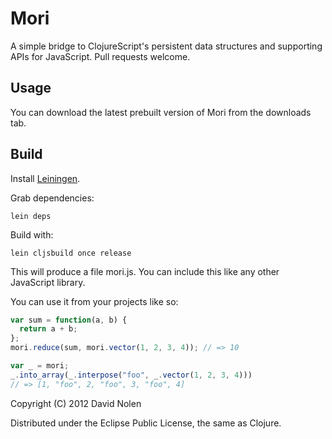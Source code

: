 Mori
====

A simple bridge to ClojureScript's persistent data structures and supporting APIs for JavaScript. Pull requests welcome.

Usage
----

You can download the latest prebuilt version of Mori from the downloads tab.

Build
----

Install [Leiningen](https://github.com/technomancy/leiningen).

Grab dependencies:

```shell
lein deps
```

Build with:

```shell
lein cljsbuild once release
```

This will produce a file mori.js. You can include this like any other JavaScript library.

You can use it from your projects like so:

```javascript
var sum = function(a, b) {
  return a + b;
};
mori.reduce(sum, mori.vector(1, 2, 3, 4)); // => 10
```

```javascript
var _ = mori;
_.into_array(_.interpose("foo", _.vector(1, 2, 3, 4)))
// => [1, "foo", 2, "foo", 3, "foo", 4]
```

Copyright (C) 2012 David Nolen

Distributed under the Eclipse Public License, the same as Clojure.

